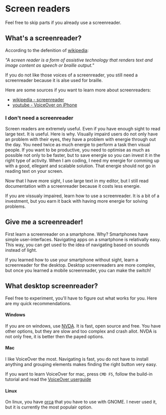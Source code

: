 # Screen readers

Feel free to skip parts if you already use a screenreader.

## What's a screenreader?

According to the defenition of [wikipedia](https://en.wikipedia.org/wiki/Screen_reader):

_"A screen reader is a form of assistive technology that renders text and image content as speech or braille output."_

If you do not like those voices of a screenreader, you still need a screenreader because it is alse used for braille.

Here are some sources if you want to learn more about screenreaders:

- [wikipedia - screenreader](https://en.wikipedia.org/wiki/Screen_reader)
- [youtube - VoiceOver on iPhone](https://www.youtube.com/watch?v=qDm7GiKra28)


### I don't need a screenreader

Screen readers are extremely useful. Even if you have enough sight to read large text.  It is useful. Here is why. 
Visually impaird users do not only have an problem with their eyes, they have a problem with energie through out the day. 
You need twice as much energie to perform a task then visual people. If you want to be productive, you need to optimise as much as possible not only to be faster, but to save energie so you can invest it in the right type of activity.
When I am coding, I need my energie for comming up with a good, ellegant and scalable solution.
That energie should not go in reading text on your screen. 

Now that I have more sight, I use large text in my editor, but I still read documentation with a screenreader because it costs less energie.

If you are vissualy impaired, learn how to use a screenreader. It is a bit of a investment, but you earn it back with having more energie for solving problems.


## Give me a screenreader!

First learn a screenreader on a smartphone. Why? 
Smartphones have simple user-interfaces. 
Navigating apps on a smartphone is relativally easy.
This way, you can get used to the idea of navigating based on sounds instead of light.

If you learned how to use your smartphone without sight, learn a screenreader for the desktop. 
Desktop screenreaders are more complex, but once you learned a mobile screenreader, you can make the switch!

## What desktop screenreader?

Feel free to experiment, you'll have to figure out what works for you. Here are my quick recommendations. 

#### Windows

If you are on windows, use [NVDA](https://www.nvaccess.org/download/). It is fast, open source and free.
You have other options, but they are slow and too complex and crash allot. NVDA is not only free, it is better then the payed options.

#### Mac

I like VoiceOver the most. Navigating is fast, you do not have to install anything and grouping elements makes finding the right button very easy.

If you want to learn VoiceOver for mac, press ```CMD F5```, follow the build-in tutorial and read the [VoiceOver userguide](https://support.apple.com/guide/voiceover/welcome/mac)

#### Linux

On linux, you have [orca](https://help.gnome.org/users/orca/stable/introduction.html.en) that you have to use with GNOME. I never used it, but it is currently the most populair option.


